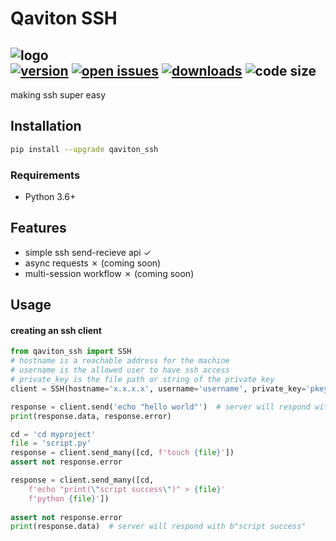 # Qaviton SSH
![logo](https://www.qaviton.com/wp-content/uploads/logo-svg.svg)  
[![version](https://img.shields.io/pypi/v/qaviton_ssh.svg)](https://pypi.python.org/pypi)
[![open issues](https://img.shields.io/github/issues/qaviton/qaviton_ssh)](https://github/issues-raw/qaviton/qaviton_ssh)
[![downloads](https://img.shields.io/pypi/dm/qaviton_ssh.svg)](https://pypi.python.org/pypi)
![code size](https://img.shields.io/github/languages/code-size/qaviton/qaviton_ssh)
-------------------------  
  
making ssh super easy  
  
## Installation  
```sh  
pip install --upgrade qaviton_ssh
```  

### Requirements
- Python 3.6+  
  
## Features  
* simple ssh send-recieve api ✓  
* async requests ✗ (coming soon)  
* multi-session workflow ✗ (coming soon)  
  
## Usage  
  
#### creating an ssh client  
```python
from qaviton_ssh import SSH
# hostname is a reachable address for the machine
# username is the allowed user to have ssh access
# private_key is the file path or string of the private key
client = SSH(hostname='x.x.x.x', username='username', private_key='pkey.pem')

response = client.send('echo "hello world"')  # server will respond with b"hello world"
print(response.data, response.error)

cd = 'cd myproject'
file = 'script.py'
response = client.send_many([cd, f'touch {file}'])
assert not response.error

response = client.send_many([cd,
    f'echo "print(\"script success\")" > {file}'
    f'python {file}'])
    
assert not response.error
print(response.data)  # server will respond with b"script success"
```  
